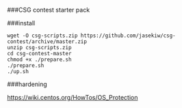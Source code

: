 ###CSG contest starter pack

###install
```
wget -O csg-scripts.zip https://github.com/jasekiw/csg-contest/archive/master.zip
unzip csg-scripts.zip
cd csg-contest-master
chmod +x ./prepare.sh
./prepare.sh
./up.sh
```


###hardening

https://wiki.centos.org/HowTos/OS_Protection



